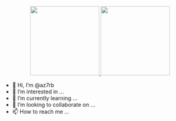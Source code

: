 <p align="center">
  <a href="https://github.com/az7rb">
    <img height="180em" src="https://github-readme-stats.vercel.app/api?username=az7rb&show_icons=true&theme=highcontrast&hide_title=true&hide_rank=true"/>
    <img height="180em" src="https://github-readme-stats.vercel.app/api/top-langs/?username=az7rb&hide=perl,html,css&exclude_repo=&langs_count=6&layout=compact&theme=highcontrast"/>
  </a>
</p>


- 👋 Hi, I’m @az7rb
- 👀 I’m interested in ...
- 🌱 I’m currently learning ...
- 💞️ I’m looking to collaborate on ...
- 📫 How to reach me ...

<!---
az7rb/az7rb is a ✨ special ✨ repository because its `README.md` (this file) appears on your GitHub profile.
You can click the Preview link to take a look at your changes.
--->
